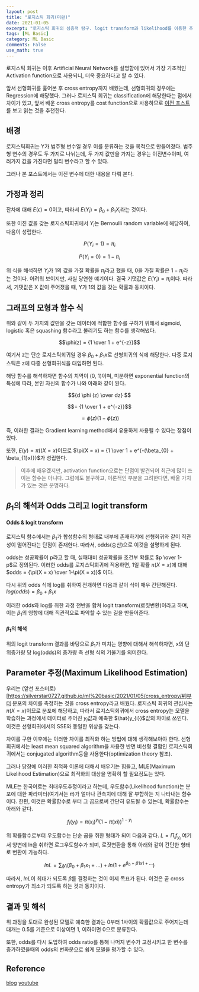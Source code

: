 ```yaml
---
layout: post
title: "로지스틱 회귀(미완)"
date: 2021-01-05
excerpt: "로지스틱 회귀의 심층적 탐구. logit transform과 likelihood를 이용한 추정 및 모델 해석"
tags: [ML Basic]
category: ML Basic
comments: False
use_math: true
---
```


로지스틱 회귀는 이후 Artificial Neural Network를 설명함에 있어서 가장 기초적인 Activation function으로 사용되니, 더욱 중요하다고 할 수 있다.

앞서 선형회귀를 훑어본 후 cross entropy까지 배웠는데, 선형회귀의 경우에는 Regression에 해당했다.
그러나 로지스틱 회귀는 classification에 해당한다는 점에서 차이가 있고, 앞서 배운 cross entropy를 cost function으로 사용하므로 
[이전 포스트](https://silverstar0727.github.io/ml%20basic/2021/01/05/cross_entropy/)를 보고 읽는 것을 추천한다.

## 배경
로지스틱회귀는 Y가 범주형 변수일 경우 이를 분류하는 것을 목적으로 만들어졌다. 
범주형 변수의 경우도 두 가지로 나뉘는데, 두 가지 값만을 가지는 경우는 이진변수이며, 여러가지 값을 가진다면 멀티 변수라고 할 수 있다.

그러나 본 포스트에서는 이진 변수에 대한 내용을 다뤄 본다.

## 가정과 정리
잔차에 대해 $E(\epsilon) = 0$이고, 따라서 $E(Y_{i}) = \beta_{0} + \beta_{1} X_{i}$라는 것이다.

또한 이진 값을 갖는 로지스틱회귀에서 $Y_{i}$는 Bernoulli random variable에 해당하여, 다음이 성립한다.

$$P(Y_{i} = 1) = \pi_{i}$$

$$P(Y_{i} = 0) = 1 - \pi_i$$

위 식을 해석하면 $Y_{i}$가 1의 값을 가질 확률을 $\pi_{i}$라고 했을 때, 0을 가질 확률은 $1-\pi_i$라는 것이다.
어려워 보이지만, 사실 당연한 얘기이다.
결국 기댓값은 $E(Y_{i}) = \pi_{i}$이다. 따라서, 기댓값은 X 값이 주어졌을 때, Y가 1의 값을 갖는 확률과 동치이다.

## 그래프의 모형과 함수 식
위와 같이 두 가지의 값만을 갖는 데이터에 적합한 함수를 구하기 위해서 sigmoid, logistic 혹은 squashing 함수라고 불리기도 하는 함수를 생각해냈다.

$$\phi(z) = {1 \over 1 + e^{-z}}$$

여기서 z는 단순 로지스틱회귀일 경우 $\beta_{0} + \beta_{1}x$로 선형회귀의 식에 해당한다. 
다중 로지스틱은 z에 다중 선형회귀식을 대입하면 된다.

해당 함수를 해석하자면 함수의 치역이 (0, 1)이며, 미분하면 exponential function의 특성에 따라, 본인 자신의 함수가 나와 아래와 같이 된다.

$${d \phi (z) \over dz} $$

$$= {1 \over 1 + e^{-z}}$$

$$= \phi(z)(1 - \phi(z))$$

즉, 이러한 결과는 Gradient learning method에서 유용하게 사용될 수 있다는 장점이 있다.

또한, $E(y) = \pi((X = x)$이므로 $\pi(X = x) = {1 \over 1 + e^{-(\beta_{0} + \beta_{1}x)}}$가 성립한다.

> 이후에 배우겠지만, activation function으로는 단점이 발견되어 최근에 많이 쓰이는 함수는 아니다. 그럼에도 불구하고, 이론적인 부분을 고려한다면, 배울 가치가 있는 것은 분명하다.

## $\beta_{1}$의 해석과 Odds 그리고 logit transform
#### Odds & logit transform
로지스틱 함수에서는 $\beta_{1}$가 합성함수의 형태로 내부에 존재하기에 선형회귀와 같이 직관성이 떨어진다는 단점이 존재한다.
따라서, odds(승산)으로 이것을 설명하게 된다.

odds는 성공확률이 p라고 할 때, 실패대비 성공확률을 조건부 확률로 $p \over 1-p$로 정의된다.
이러한 odds를 로지스틱회귀에 적용하면, 1일 확률 $\pi(X = x)$에 대해 $odds = {\pi(X = x) \over 1-\pi(X = x)}$ 이다.

다시 위의 odds 식에 log를 취하여 전개하면 다음과 같이 식이 매우 간단해진다. $log(odds) = \beta_{0} + \beta_{1}x$

이러한 odds와 log를 취한 과정 전반을 합쳐 logit transform(로짓변환)이라고 하며, 이는 $\beta_{1}$의 영향에 대해 직관적으로 파악할 수 있는 길을 만들어준다.

#### $\beta_{1}$의 해석
위의 logit transform 결과를 바탕으로 $\beta_{1}$가 미치는 영향에 대해서 해석하자면, x의 단위증가량 당 log(odds)의 증가량 즉 선형 식의 기울기를 의미한다.

## Parameter 추정(Maximum Likelihood Estimation)
우리는 (앞선 포스터로)[https://silverstar0727.github.io/ml%20basic/2021/01/05/cross_entropy/#]부터 분포의 차이를 측정하는 것을 cross entropy라고 배웠다. 
로지스틱 회귀의 관심사는 $\pi(X = x)$이므로 분포에 해당하고, 따라서 로지스틱회귀에서 cross entropy는 모델을 학습하는 과정에서 데이터로 주어진 $y_{i}$값과 예측한 $\hat{y_{i}}$값의 차이로 쓰인다.
이것은 선형회귀에서의 SSE와 동일한 위상을 갖는다.

차이를 구한 이후에는 이러한 차이를 최적화 하는 방법에 대해 생각해보아야 한다.
선형회귀에서는 least mean squared algorithm을 사용한 반면 비선형 결합인 로지스틱회귀에서는 conjugated algorithm등을 사용한다(optimization theory 참조).

그러나 당장에 이러한 최적화 이론에 대해서 배우기는 힘들고, MLE(Maximum Likelihood Estimation)으로 최적화의 대상을 명확히 할 필요정도는 있다.

MLE는 한국어로는 최대우도추정이라고 하는데, 우도함수(Likelihood function)는 분포에 대한 파라미터(여기서는 $\pi$)가 얼마나 관측치에 대해 잘 부합하는 지 나타내는 함수이다.
한편, 이것은 확률함수로 부터 그 곱으로써 간단히 유도될 수 있는데, 확률함수는 아래와 같다.

$$ f_{i}(y_{i}) = \pi(x_{i})^{y_{i}} (1 - \pi(x{i}))^{1-y_{i}}$$

위 확률함수로부터 우도함수는 단순 곱을 취한 형태가 되어 다음과 같다. $L = \Pi_{i} f_{y_{i}}$ 여기서 양변에 ln을 취하면 로그우도함수가 되며, 로짓변환을 통해 아래와 같이 간단한 형태로 변환이 가능하다.

$$ln{L} = \sum_{i}{y_{i}(\beta_{0} + \beta_{1}x_1 +...) + ln(1+e^{\beta_{0} + \beta{1}x1 + ...})}$$

따라서, $ln{L}$이 최대가 되도록 $\beta$를 결정하는 것이 이제 목표가 된다. 이것은 곧 cross entropy가 최소가 되도록 하는 것과 동치이다.

## 결과 및 해석
위 과정을 토대로 완성된 모델로 예측한 결과는 0부터 1사이의 확률값으로 주어지는데 대개는 0.5를 기준으로 이상이면 1, 이하이면 0으로 분류한다.

또한, odds를 다시 도입하여 odds ratio를 통해 나머지 변수가 고정시키고 한 변수를 증가하였을때의 odds의 변화분으로 쉽게 모델을 평가할 수 있다.

## Reference
[blog](https://curt-park.github.io/2018-09-19/loss-cross-entropy/)
[youtube](https://www.youtube.com/channel/UCueLU1pCvFlM8Y8sth7a6RQ)

